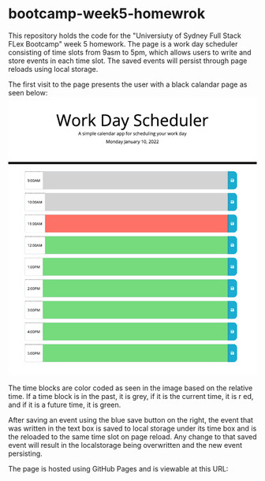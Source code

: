 # bootcamp-week5-homewrok

This repository holds the code for the "Universiuty of Sydney Full Stack FLex Bootcamp" week 5 homework. The page is a work day scheduler consisting of time slots from 9asm to 5pm, which allows users to write and store events in each time slot. The saved events will persist through page reloads using local storage.

The first visit to the page presents the user with a black calandar page as seen below:
![THe initial page view](./Assets/page-load.png)

The time blocks are color coded as seen in the image based on the relative time. If a time block is in the past, it is grey, if it is the current time, it is r ed, and if it is a future time, it is green.

After saving an event using the blue save button on the right, the event that was written in the text box is saved to local storage under its time box and is the reloaded to the same time slot on page reload. Any change to that saved event will result in the localstorage being overwritten and the new event persisting.


The page is hosted using GitHub Pages and is viewable at this URL:
